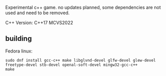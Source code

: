 Experimental c++ game. no updates planned, some dependencies are not used and need to be removed.

C++ Version: C++17 MCVS2022

## building
Fedora linux:
```
sudo dnf install gcc-c++ make libglvnd-devel glfw-devel glew-devel freetype-devel stb-devel openal-soft-devel mingw32-gcc-c++
make
```
